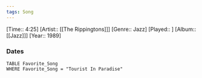```yaml
---
tags: Song  
---
```

[Time:: 4:25]
[Artist:: [[The Rippingtons]]]
[Genre:: Jazz]
[Played:: ]
[Album:: [[Jazz]]]
[Year:: 1989]
### Dates
````dataview
TABLE Favorite_Song
WHERE Favorite_Song = "Tourist In Paradise"
````
